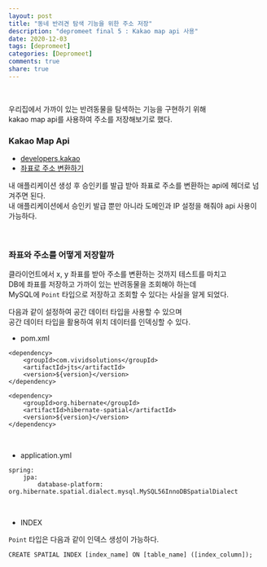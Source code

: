 ```yaml
---
layout: post
title: "동네 반려견 탐색 기능을 위한 주소 저장"  
description: "depromeet final 5 : Kakao map api 사용"
date: 2020-12-03
tags: [depromeet]
categories: [Depromeet]
comments: true
share: true
---
```


<br />   


우리집에서 가까이 있는 반려동물을 탐색하는 기능을 구현하기 위해   
kakao map api를 사용하여 주소를 저장해보기로 했다.     


### Kakao Map Api   

- [developers.kakao](https://developers.kakao.com/)          
- [좌표로 주소 변환하기](https://developers.kakao.com/tool/rest-api/open/get/v2-local-geo-coord2address.%7Bformat%7D)   

내 애플리케이션 생성 후 승인키를 발급 받아 좌표로 주소를 변환하는 api에 헤더로 넘겨주면 된다.   
내 애플리케이션에서 승인키 발급 뿐만 아니라 도메인과 IP 설정을 해줘야 api 사용이 가능하다.   

<br />           

### 좌표와 주소를 어떻게 저장할까   

클라이언트에서 x, y 좌표를 받아 주소를 변환하는 것까지 테스트를 마치고   
DB에 좌표를 저장하고 가까이 있는 반려동물을 조회해야 하는데   
MySQL에 `Point` 타입으로 저장하고 조회할 수 있다는 사실을 알게 되었다.     

다음과 같이 설정하여 공간 데이터 타입을 사용할 수 있으며     
공간 데이터 타입을 활용하여 위치 데이터를 인덱싱할 수 있다.     


- pom.xml     
             
```     
<dependency>
    <groupId>com.vividsolutions</groupId>
    <artifactId>jts</artifactId>
    <version>${version}</version>
</dependency>

<dependency>
    <groupId>org.hibernate</groupId>
    <artifactId>hibernate-spatial</artifactId>
    <version>${version}</version>
</dependency>
```

<br />         

- application.yml      
      
```      
spring:  
    jpa:  
        database-platform: org.hibernate.spatial.dialect.mysql.MySQL56InnoDBSpatialDialect  
```  

<br />         

- INDEX  

`Point` 타입은 다음과 같이 인덱스 생성이 가능하다.     

```  
CREATE SPATIAL INDEX [index_name] ON [table_name] ([index_column]);  
``` 

<br />         